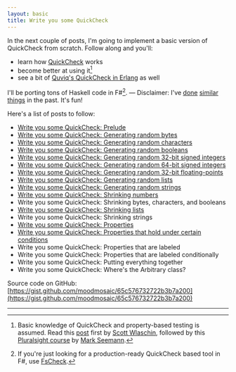 ```yaml
---
layout: basic
title: Write you some QuickCheck
---
```


In the next couple of posts, I'm going to implement a basic version of QuickCheck from scratch. Follow along and you'll:

 * learn how [QuickCheck](https://hackage.haskell.org/package/QuickCheck) works
 * become better at using it[^1]
 * see a bit of [Quviq's QuickCheck in Erlang](http://quviq.com/documentation/eqc/index.html) as well

I'll be porting tons of Haskell code in F#[^2]. — Disclaimer: I've [done](http://blog.nikosbaxevanis.com/2011/11/19/notes-from-porting-java-code-to-net/) [similar](http://blog.nikosbaxevanis.com/2011/11/24/fare-finite-automata-regex-in-net/) [things](http://blog.nikosbaxevanis.com/2015/09/25/regex-constrained-strings-with-fscheck/) in the past. It's fun!

Here's a list of posts to follow:

 * [Write you some QuickCheck: Prelude](/2016/02/09/write-you-some-quickcheck-prelude/)
 * [Write you some QuickCheck: Generating random bytes](/2016/02/10/write-you-some-quickcheck-generating-random-bytes/)
 * [Write you some QuickCheck: Generating random characters](/2016/02/11/write-you-some-quickcheck-generating-random-characters/)
 * [Write you some QuickCheck: Generating random booleans](/2016/02/12/write-you-some-quickcheck-generating-random-booleans/)
 * [Write you some QuickCheck: Generating random 32-bit signed integers](/2016/02/13/write-you-some-quickcheck-generating-random-integers/)
 * [Write you some QuickCheck: Generating random 64-bit signed integers](/2016/02/17/write-you-some-quickcheck-generating-random-long-integers/)
 * [Write you some QuickCheck: Generating random 32-bit floating-points](/2016/02/25/write-you-some-quickcheck-generating-random-floats/)
 * [Write you some QuickCheck: Generating random lists](/2016/02/19/write-you-some-quickcheck-generating-random-lists/)
 * [Write you some QuickCheck: Generating random strings](/2016/02/22/write-you-some-quickcheck-generating-random-strings/)
 * [Write you some QuickCheck: Shrinking numbers](/2016/03/17/write-you-some-quickcheck-shrinking-numbers/)
 * Write you some QuickCheck: Shrinking bytes, characters, and booleans
 * [Write you some QuickCheck: Shrinking lists](/2016/04/10/write-you-some-quickcheck-shrinking-lists/)
 * Write you some QuickCheck: Shrinking strings
 * [Write you some QuickCheck: Properties](/2016/05/27/write-you-some-quickcheck-properties/)
 * [Write you some QuickCheck: Properties that hold under certain conditions](/2016/06/13/write-you-some-quickcheck-properties-that-hold-under-certain-conditions/)
 * Write you some QuickCheck: Properties that are labeled
 * Write you some QuickCheck: Properties that are labeled conditionally
 * Write you some QuickCheck: Putting everything together
 * Write you some QuickCheck: Where's the Arbitrary class?

Source code on GitHub: [https://gist.github.com/moodmosaic/65c576732722b3b7a200](https://gist.github.com/moodmosaic/65c576732722b3b7a200)

---

[^1]: Basic knowledge of QuickCheck and property-based testing is assumed. Read this [post](http://fsharpforfunandprofit.com/posts/property-based-testing/) first by [Scott Wlaschin](http://fsharpforfunandprofit.com/), followed by this [Pluralsight course](https://www.pluralsight.com/courses/fsharp-property-based-testing-introduction) by [Mark Seemann](http://blog.ploeh.dk/).

[^2]: If you're just looking for a production-ready QuickCheck based tool in F#, use [FsCheck](https://github.com/fscheck/FsCheck).
